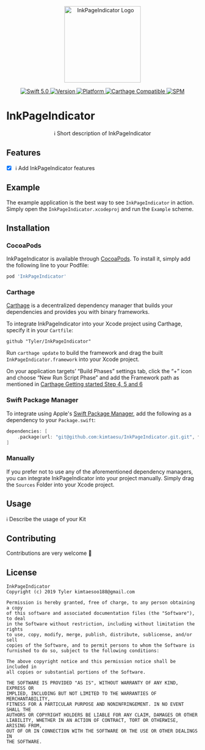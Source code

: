 <p align="center">
   <img width="200" src="https://raw.githubusercontent.com/SvenTiigi/SwiftKit/gh-pages/readMeAssets/SwiftKitLogo.png" alt="InkPageIndicator Logo">
</p>

<p align="center">
   <a href="https://developer.apple.com/swift/">
      <img src="https://img.shields.io/badge/Swift-5.0-orange.svg?style=flat" alt="Swift 5.0">
   </a>
   <a href="http://cocoapods.org/pods/InkPageIndicator">
      <img src="https://img.shields.io/cocoapods/v/InkPageIndicator.svg?style=flat" alt="Version">
   </a>
   <a href="http://cocoapods.org/pods/InkPageIndicator">
      <img src="https://img.shields.io/cocoapods/p/InkPageIndicator.svg?style=flat" alt="Platform">
   </a>
   <a href="https://github.com/Carthage/Carthage">
      <img src="https://img.shields.io/badge/Carthage-compatible-4BC51D.svg?style=flat" alt="Carthage Compatible">
   </a>
   <a href="https://github.com/apple/swift-package-manager">
      <img src="https://img.shields.io/badge/Swift%20Package%20Manager-compatible-brightgreen.svg" alt="SPM">
   </a>
</p>

# InkPageIndicator

<p align="center">
ℹ️ Short description of InkPageIndicator
</p>

## Features

- [x] ℹ️ Add InkPageIndicator features

## Example

The example application is the best way to see `InkPageIndicator` in action. Simply open the `InkPageIndicator.xcodeproj` and run the `Example` scheme.

## Installation

### CocoaPods

InkPageIndicator is available through [CocoaPods](http://cocoapods.org). To install
it, simply add the following line to your Podfile:

```bash
pod 'InkPageIndicator'
```

### Carthage

[Carthage](https://github.com/Carthage/Carthage) is a decentralized dependency manager that builds your dependencies and provides you with binary frameworks.

To integrate InkPageIndicator into your Xcode project using Carthage, specify it in your `Cartfile`:

```ogdl
github "Tyler/InkPageIndicator"
```

Run `carthage update` to build the framework and drag the built `InkPageIndicator.framework` into your Xcode project. 

On your application targets’ “Build Phases” settings tab, click the “+” icon and choose “New Run Script Phase” and add the Framework path as mentioned in [Carthage Getting started Step 4, 5 and 6](https://github.com/Carthage/Carthage/blob/master/README.md#if-youre-building-for-ios-tvos-or-watchos)

### Swift Package Manager

To integrate using Apple's [Swift Package Manager](https://swift.org/package-manager/), add the following as a dependency to your `Package.swift`:

```swift
dependencies: [
    .package(url: "git@github.com:kimtaesu/InkPageIndicator.git.git", from: "1.0.0")
]
```

### Manually

If you prefer not to use any of the aforementioned dependency managers, you can integrate InkPageIndicator into your project manually. Simply drag the `Sources` Folder into your Xcode project.

## Usage

ℹ️ Describe the usage of your Kit

## Contributing
Contributions are very welcome 🙌

## License

```
InkPageIndicator
Copyright (c) 2019 Tyler kimtaesoo188@gmail.com

Permission is hereby granted, free of charge, to any person obtaining a copy
of this software and associated documentation files (the "Software"), to deal
in the Software without restriction, including without limitation the rights
to use, copy, modify, merge, publish, distribute, sublicense, and/or sell
copies of the Software, and to permit persons to whom the Software is
furnished to do so, subject to the following conditions:

The above copyright notice and this permission notice shall be included in
all copies or substantial portions of the Software.

THE SOFTWARE IS PROVIDED "AS IS", WITHOUT WARRANTY OF ANY KIND, EXPRESS OR
IMPLIED, INCLUDING BUT NOT LIMITED TO THE WARRANTIES OF MERCHANTABILITY,
FITNESS FOR A PARTICULAR PURPOSE AND NONINFRINGEMENT. IN NO EVENT SHALL THE
AUTHORS OR COPYRIGHT HOLDERS BE LIABLE FOR ANY CLAIM, DAMAGES OR OTHER
LIABILITY, WHETHER IN AN ACTION OF CONTRACT, TORT OR OTHERWISE, ARISING FROM,
OUT OF OR IN CONNECTION WITH THE SOFTWARE OR THE USE OR OTHER DEALINGS IN
THE SOFTWARE.
```

